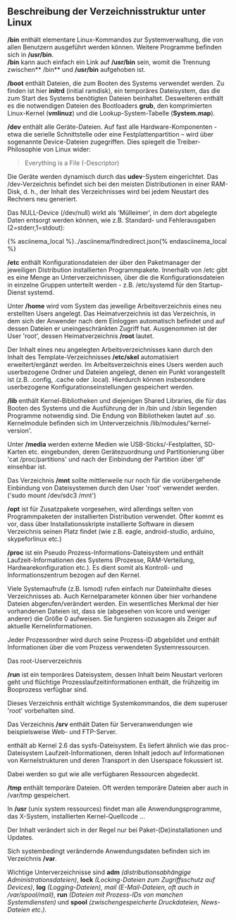 ## Beschreibung der Verzeichnisstruktur unter Linux
<!--sec data-title="/bin" data-id="section0" data-collapse=true data-show=true show="Read" hide="Hide" ces-->
**/bin** enthält elementare Linux-Kommandos zur Systemverwaltung, die von allen Benutzern ausgeführt werden können. Weitere Programme befinden sich in **/usr/bin**.  
**/bin** kann auch einfach ein Link auf **/usr/bin** sein, womit die Trennung zwischen** /bin** und **/usr/bin** aufgehoben ist.
<!--endsec-->

<!--sec data-title="/boot" data-id="section1" data-collapse=true data-show=true ces-->
**/boot** enthält Dateien, die zum Booten des Systems verwendet werden. Zu finden ist hier **initrd** \(initial ramdisk\), ein temporäres Dateisystem, das die zum Start des Systems benötigten Dateien beinhaltet. Desweiteren enthält es die notwendigen Dateien des Bootloaders **grub**, den komprimierten Linux-Kernel \(**vmlinuz**\) und die Lookup-System-Tabelle \(**System.map**\).
<!--endsec-->

<!--sec data-title="/dev" data-id="section2" data-collapse=true data-show=true ces-->
**/dev** enthält alle Geräte-Dateien. Auf fast alle Hardware-Komponenten - etwa die serielle Schnittstelle oder eine Festplattenpartition – wird über sogenannte Device-Dateien zugegriffen. Dies spiegelt die Treiber-Philosophie von Linux wider:


> Everything is a File \(-Descriptor\)

Die Geräte werden dynamisch durch das **udev**-System eingerichtet. Das /dev-Verzeichnis befindet sich bei den meisten Distributionen in einer RAM-Disk, d. h., der Inhalt des Verzeichnisses wird bei jedem Neustart des Rechners neu generiert.

Das NULL-Device \(/dev/null\) wirkt als 'Mülleimer', in dem dort abgelegte Daten entsorgt werden können, wie z.B. Standard- und Fehlerausgaben \(2=stderr,1=stdout\):  

{% asciinema_local %}../asciinema/findredirect.json{% endasciinema_local %}
<!--endsec-->

<!--sec data-title="/etc" data-id="section3" data-collapse=true data-show=true ces-->
**/etc** enthält Konfigurationsdateien der über den Paketmanager der jeweiligen Distribution installierten Programmpakete. Innerhalb von /etc gibt es eine Menge an Unterverzeichnissen, über die die Konfigurationsdateien in einzelne Gruppen unterteilt werden - z.B. /etc/systemd für den Startup-Dienst systemd.
<!--endsec-->

<!--sec data-title="/home" data-id="section4" data-collapse=true data-show=true ces-->
Unter **/home** wird vom System das jeweilige Arbeitsverzeichnis eines neu erstellten Users angelegt. Das Heimatverzeichnis ist das Verzeichnis, in dem sich der Anwender nach dem Einloggen automatisch befindet und auf dessen Dateien er uneingeschränkten Zugriff hat. Ausgenommen ist der User 'root', dessen Heimatverzeichnis **/root** lautet.

Der Inhalt eines neu angelegten Arbeitsverzeichnisses kann durch den Inhalt des Template-Verzeichnisses **/etc/skel** automatisiert erweitert/ergänzt werden. Im Arbeitsverzeichnis eines Users werden auch userbezogene Ordner und Dateien angelegt, denen ein Punkt vorangestellt ist (z.B. .config, .cache oder .local). Hierdurch können insbesondere userbezogene Konfigurationseinstellungen gespeichert werden.
<!--endsec-->

<!--sec data-title="/lib[64]" data-id="section5" data-collapse=true data-show=true ces-->
**/lib** enthält Kernel-Bibliotheken und diejenigen Shared Libraries, die für das Booten des Systems und die Ausführung der in /bin und /sbin liegenden Programme notwendig sind. Die Endung von Bibliotheken lautet auf .so. Kernelmodule befinden sich im Unterverzeichnis /lib/modules/'kernel-version'.
<!--endsec-->

<!--sec data-title="/media" data-id="section6" data-collapse=true data-show=true ces-->
Unter **/media** werden externe Medien wie USB-Sticks/-Festplatten, SD-Karten etc. eingebunden, deren Gerätezuordnung und Partitionierung über 'cat /proc/partitions' und nach der Einbindung der Partition über 'df' einsehbar ist.
<!--endsec-->

<!--sec data-title="/mnt" data-id="section7" data-collapse=true data-show=true ces-->
Das Verzeichnis **/mnt** sollte mittlerweile nur noch für die vorübergehende Einbindung von Dateisystemen durch den User 'root' verwendet werden. ('sudo mount /dev/sdc3 /mnt')
<!--endsec-->

<!--sec data-title="/opt" data-id="section8" data-collapse=true data-show=true ces-->
**/opt** ist für Zusatzpakete vorgesehen, wird allerdings selten von Programmpaketen der installierten Distribution verwendet. Öfter kommt es vor, dass über Installationsskripte installierte Software in diesem Verzeichnis seinen Platz findet (wie z.B. eagle, android-studio, arduino, skypeforlinux etc.)
<!--endsec-->

<!--sec data-title="/proc" data-id="section9" data-collapse=true data-show=true ces-->
**/proc** ist ein Pseudo Prozess-Informations-Dateisystem und enthält Laufzeit-Informationen des Systems (Prozesse, RAM-Verteilung, Hardwarekonfiguration etc.). Es dient somit als Kontroll- und Informationszentrum bezogen auf den Kernel.

Viele Systemaufrufe (z.B. lsmod) rufen einfach nur Dateiinhalte dieses Verzeichnisses ab. Auch Kernelparameter können über hier vorhandene Dateien abgerufen/verändert werden. Ein wesentliches Merkmal der hier vorhandenen Dateien ist, dass sie (abgesehen von kcore und weniger anderer) die Größe 0 aufweisen. Sie fungieren sozusagen als Zeiger auf aktuelle Kernelinformationen.

Jeder Prozessordner wird durch seine Prozess-ID abgebildet und enthält Informationen über die vom Prozess verwendeten Systemressourcen. 
<!--endsec-->

<!--sec data-title="/root" data-id="section10" data-collapse=true data-show=true ces-->
Das root-Userverzeichnis
<!--endsec-->

<!--sec data-title="/run" data-id="section11" data-collapse=true data-show=true ces-->
**/run** ist ein temporäres Dateisystem, dessen Inhalt beim Neustart verloren geht und flüchtige Prozesslaufzeitinformationen enthält, die frühzeitig im Booprozess verfügbar sind.
<!--endsec-->

<!--sec data-title="/sbin" data-id="section12" data-collapse=true data-show=true ces-->
Dieses Verzeichnis enthält wichtige Systemkommandos, die dem superuser 'root' vorbehalten sind.
<!--endsec-->

<!--sec data-title="/srv" data-id="section13" data-collapse=true data-show=true ces-->
Das Verzeichnis **/srv** enthält Daten für Serveranwendungen wie beispielsweise Web- und FTP-Server.
<!--endsec-->

<!--sec data-title="/sys" data-id="section14" data-collapse=true data-show=true ces-->
enthält ab Kernel 2.6 das sysfs-Dateisystem. Es liefert ähnlich wie das proc-Dateisystem Laufzeit-Informationen, deren Inhalt jedoch auf Informationen von Kernelstrukturen und deren Transport in den Userspace fokussiert ist.

Dabei werden so gut wie alle verfügbaren Ressourcen abgedeckt.
<!--endsec-->

<!--sec data-title="/tmp" data-id="section15" data-collapse=true data-show=true ces-->
**/tmp** enthält temporäre Dateien. Oft werden temporäre Dateien aber auch in /var/tmp gespeichert.
<!--endsec-->

<!--sec data-title="/usr" data-id="section16" data-collapse=true data-show=true ces-->
In **/usr** (unix system ressources) findet man alle Anwendungsprogramme, das X-System, installierten Kernel-Quellcode ...

Der Inhalt verändert sich in der Regel nur bei Paket-(De)installationen und Updates.
<!--endsec-->

<!--sec data-title="/var" data-id="section17" data-collapse=true data-show=true ces-->
Sich systembedingt verändernde Anwendungsdaten befinden sich im Verzeichnis **/var**.

Wichtige Unterverzeichnisse sind **adm** _(distributionsabhängige Administrationsdateien)_, **lock** _(Locking-Dateien zum Zugriffsschutz auf Devices)_, **log** _(Logging-Dateien), mail (E-Mail-Dateien, oft auch in /var/spool/mail)_, **run** _(Dateien mit Prozess-IDs von manchen Systemdiensten)_ und **spool** _(zwischengespeicherte Druckdateien, News-Dateien etc.)_.

<!--endsec-->